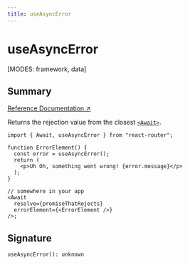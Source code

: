 ```yaml
---
title: useAsyncError
---
```


# useAsyncError

<!--
⚠️ ⚠️ IMPORTANT ⚠️ ⚠️ 

Hey! Thank you for helping improve our documentation!

This file is auto-generated from the JSDoc comments in the source
code, so please find the definition of this API and edit the JSDoc
comments accordingly and this file will be re-generated once those
changes are merged.
-->

[MODES: framework, data]

## Summary

[Reference Documentation ↗](https://api.reactrouter.com/v7/functions/react_router.useAsyncError.html)

Returns the rejection value from the closest [`<Await>`](../components/Await).

```tsx
import { Await, useAsyncError } from "react-router";

function ErrorElement() {
  const error = useAsyncError();
  return (
    <p>Uh Oh, something went wrong! {error.message}</p>
  );
}

// somewhere in your app
<Await
  resolve={promiseThatRejects}
  errorElement={<ErrorElement />}
/>;
```

## Signature

```tsx
useAsyncError(): unknown
```

